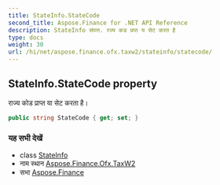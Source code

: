 ```yaml
---
title: StateInfo.StateCode
second_title: Aspose.Finance for .NET API Reference
description: StateInfo संपत्त. रज्य कड प्रप्त य सेट करत है
type: docs
weight: 30
url: /hi/net/aspose.finance.ofx.taxw2/stateinfo/statecode/
---
```

## StateInfo.StateCode property

राज्य कोड प्राप्त या सेट करता है।

```csharp
public string StateCode { get; set; }
```

### यह सभी देखें

* class [StateInfo](../)
* नाम स्थान [Aspose.Finance.Ofx.TaxW2](../../stateinfo/)
* सभा [Aspose.Finance](../../../)


